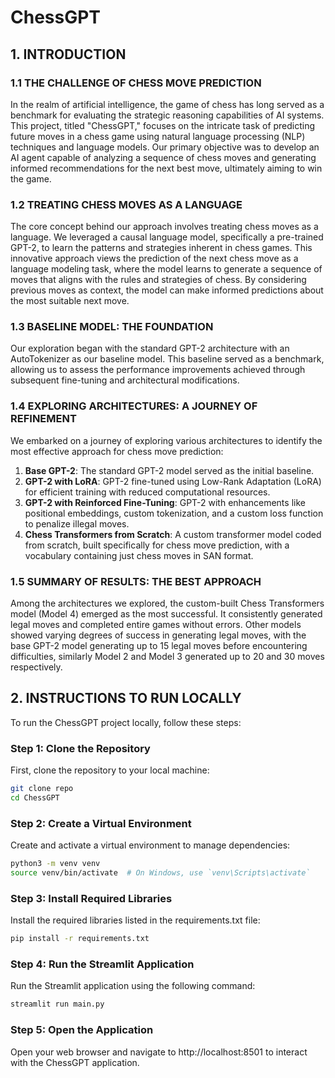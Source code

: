 # ChessGPT

## 1. INTRODUCTION

### 1.1 THE CHALLENGE OF CHESS MOVE PREDICTION
In the realm of artificial intelligence, the game of chess has long served as a benchmark for evaluating the strategic reasoning capabilities of AI systems. This project, titled "ChessGPT," focuses on the intricate task of predicting future moves in a chess game using natural language processing (NLP) techniques and language models. Our primary objective was to develop an AI agent capable of analyzing a sequence of chess moves and generating informed recommendations for the next best move, ultimately aiming to win the game.

### 1.2 TREATING CHESS MOVES AS A LANGUAGE
The core concept behind our approach involves treating chess moves as a language. We leveraged a causal language model, specifically a pre-trained GPT-2, to learn the patterns and strategies inherent in chess games. This innovative approach views the prediction of the next chess move as a language modeling task, where the model learns to generate a sequence of moves that aligns with the rules and strategies of chess. By considering previous moves as context, the model can make informed predictions about the most suitable next move.

### 1.3 BASELINE MODEL: THE FOUNDATION
Our exploration began with the standard GPT-2 architecture with an AutoTokenizer as our baseline model. This baseline served as a benchmark, allowing us to assess the performance improvements achieved through subsequent fine-tuning and architectural modifications.

### 1.4 EXPLORING ARCHITECTURES: A JOURNEY OF REFINEMENT
We embarked on a journey of exploring various architectures to identify the most effective approach for chess move prediction:
1. **Base GPT-2**: The standard GPT-2 model served as the initial baseline.
2. **GPT-2 with LoRA**: GPT-2 fine-tuned using Low-Rank Adaptation (LoRA) for efficient training with reduced computational resources.
3. **GPT-2 with Reinforced Fine-Tuning**: GPT-2 with enhancements like positional embeddings, custom tokenization, and a custom loss function to penalize illegal moves.
4. **Chess Transformers from Scratch**: A custom transformer model coded from scratch, built specifically for chess move prediction, with a vocabulary containing just chess moves in SAN format.

### 1.5 SUMMARY OF RESULTS: THE BEST APPROACH
Among the architectures we explored, the custom-built Chess Transformers model (Model 4) emerged as the most successful. It consistently generated legal moves and completed entire games without errors. Other models showed varying degrees of success in generating legal moves, with the base GPT-2 model generating up to 15 legal moves before encountering difficulties, similarly Model 2 and Model 3 generated up to 20 and 30 moves respectively.

## 2. INSTRUCTIONS TO RUN LOCALLY

To run the ChessGPT project locally, follow these steps:

### Step 1: Clone the Repository
First, clone the repository to your local machine:
```sh
git clone repo
cd ChessGPT
```
### Step 2: Create a Virtual Environment
Create and activate a virtual environment to manage dependencies:

```sh
python3 -m venv venv
source venv/bin/activate  # On Windows, use `venv\Scripts\activate`
```
### Step 3: Install Required Libraries
Install the required libraries listed in the requirements.txt file:
```sh
pip install -r requirements.txt
```

### Step 4: Run the Streamlit Application
Run the Streamlit application using the following command:
```sh
streamlit run main.py
```
### Step 5: Open the Application
Open your web browser and navigate to http://localhost:8501 to interact with the ChessGPT application.



